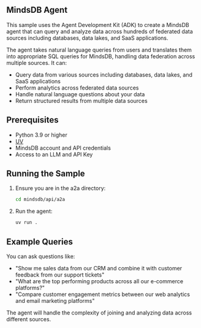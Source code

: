 ## MindsDB Agent

This sample uses the Agent Development Kit (ADK) to create a MindsDB agent that can query and analyze data across hundreds of federated data sources including databases, data lakes, and SaaS applications.

The agent takes natural language queries from users and translates them into appropriate SQL queries for MindsDB, handling data federation across multiple sources. It can:

- Query data from various sources including databases, data lakes, and SaaS applications
- Perform analytics across federated data sources
- Handle natural language questions about your data
- Return structured results from multiple data sources

## Prerequisites

- Python 3.9 or higher
- [UV](https://docs.astral.sh/uv/)
- MindsDB account and API credentials
- Access to an LLM and API Key

## Running the Sample

1. Ensure you are in the a2a directory:
    ```bash
    cd mindsdb/api/a2a
    ```

2. Run the agent:
    ```bash
    uv run .
    ```

## Example Queries

You can ask questions like:

- "Show me sales data from our CRM and combine it with customer feedback from our support tickets"
- "What are the top performing products across all our e-commerce platforms?"
- "Compare customer engagement metrics between our web analytics and email marketing platforms"

The agent will handle the complexity of joining and analyzing data across different sources.
